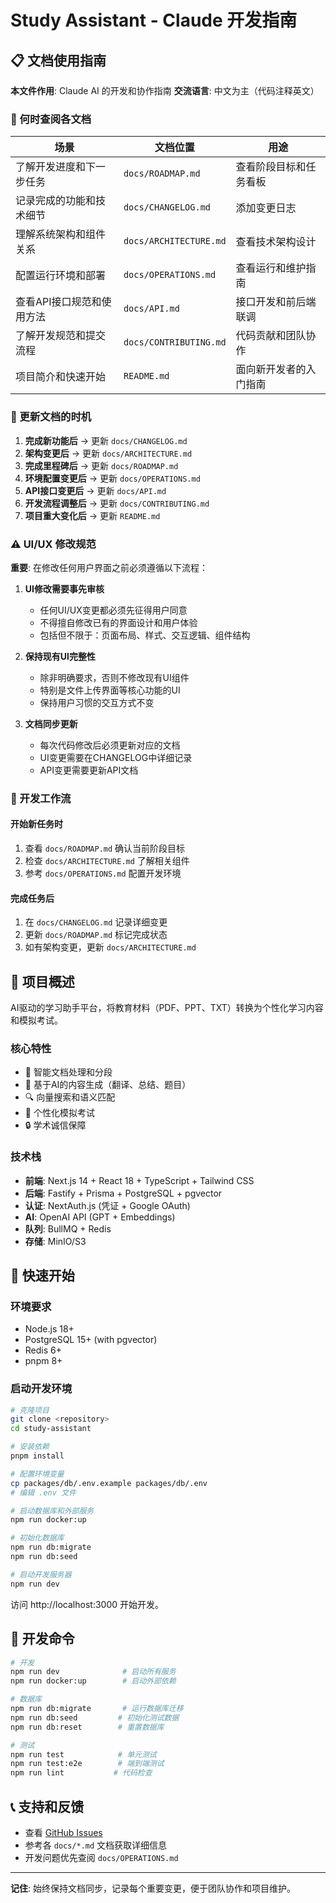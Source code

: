 # Study Assistant - Claude 开发指南

## 📋 文档使用指南

**本文件作用**: Claude AI 的开发和协作指南
**交流语言**: 中文为主（代码注释英文）

### 📖 何时查阅各文档

| 场景 | 文档位置 | 用途 |
|------|---------|------|
| 了解开发进度和下一步任务 | `docs/ROADMAP.md` | 查看阶段目标和任务看板 |
| 记录完成的功能和技术细节 | `docs/CHANGELOG.md` | 添加变更日志 |
| 理解系统架构和组件关系 | `docs/ARCHITECTURE.md` | 查看技术架构设计 |
| 配置运行环境和部署 | `docs/OPERATIONS.md` | 查看运行和维护指南 |
| 查看API接口规范和使用方法 | `docs/API.md` | 接口开发和前后端联调 |
| 了解开发规范和提交流程 | `docs/CONTRIBUTING.md` | 代码贡献和团队协作 |
| 项目简介和快速开始 | `README.md` | 面向新开发者的入门指南 |

### 🔄 更新文档的时机

1. **完成新功能后** → 更新 `docs/CHANGELOG.md`
2. **架构变更后** → 更新 `docs/ARCHITECTURE.md` 
3. **完成里程碑后** → 更新 `docs/ROADMAP.md`
4. **环境配置变更后** → 更新 `docs/OPERATIONS.md`
5. **API接口变更后** → 更新 `docs/API.md`
6. **开发流程调整后** → 更新 `docs/CONTRIBUTING.md`
7. **项目重大变化后** → 更新 `README.md`

### ⚠️ UI/UX 修改规范

**重要**: 在修改任何用户界面之前必须遵循以下流程：

1. **UI修改需要事先审核**
   - 任何UI/UX变更都必须先征得用户同意
   - 不得擅自修改已有的界面设计和用户体验
   - 包括但不限于：页面布局、样式、交互逻辑、组件结构

2. **保持现有UI完整性**
   - 除非明确要求，否则不修改现有UI组件
   - 特别是文件上传界面等核心功能的UI
   - 保持用户习惯的交互方式不变

3. **文档同步更新**
   - 每次代码修改后必须更新对应的文档
   - UI变更需要在CHANGELOG中详细记录
   - API变更需要更新API文档

### 📝 开发工作流

#### 开始新任务时
1. 查看 `docs/ROADMAP.md` 确认当前阶段目标
2. 检查 `docs/ARCHITECTURE.md` 了解相关组件
3. 参考 `docs/OPERATIONS.md` 配置开发环境

#### 完成任务后
1. 在 `docs/CHANGELOG.md` 记录详细变更
2. 更新 `docs/ROADMAP.md` 标记完成状态
3. 如有架构变更，更新 `docs/ARCHITECTURE.md`

## 🎯 项目概述

AI驱动的学习助手平台，将教育材料（PDF、PPT、TXT）转换为个性化学习内容和模拟考试。

### 核心特性
- 📄 智能文档处理和分段
- 🤖 基于AI的内容生成（翻译、总结、题目）
- 🔍 向量搜索和语义匹配
- 📝 个性化模拟考试
- 🔒 学术诚信保障

### 技术栈
- **前端**: Next.js 14 + React 18 + TypeScript + Tailwind CSS
- **后端**: Fastify + Prisma + PostgreSQL + pgvector
- **认证**: NextAuth.js (凭证 + Google OAuth)
- **AI**: OpenAI API (GPT + Embeddings)
- **队列**: BullMQ + Redis
- **存储**: MinIO/S3

## 🚀 快速开始

### 环境要求
- Node.js 18+
- PostgreSQL 15+ (with pgvector)
- Redis 6+
- pnpm 8+

### 启动开发环境
```bash
# 克隆项目
git clone <repository>
cd study-assistant

# 安装依赖
pnpm install

# 配置环境变量
cp packages/db/.env.example packages/db/.env
# 编辑 .env 文件

# 启动数据库和外部服务
npm run docker:up

# 初始化数据库
npm run db:migrate
npm run db:seed

# 启动开发服务器
npm run dev
```

访问 http://localhost:3000 开始开发。

## 🔧 开发命令

```bash
# 开发
npm run dev              # 启动所有服务
npm run docker:up        # 启动外部依赖

# 数据库
npm run db:migrate       # 运行数据库迁移
npm run db:seed         # 初始化测试数据
npm run db:reset        # 重置数据库

# 测试
npm run test            # 单元测试
npm run test:e2e        # 端到端测试
npm run lint           # 代码检查
```

## 📞 支持和反馈

- 查看 [GitHub Issues](https://github.com/your-repo/issues) 
- 参考各 `docs/*.md` 文档获取详细信息
- 开发问题优先查阅 `docs/OPERATIONS.md`

---

**记住**: 始终保持文档同步，记录每个重要变更，便于团队协作和项目维护。
